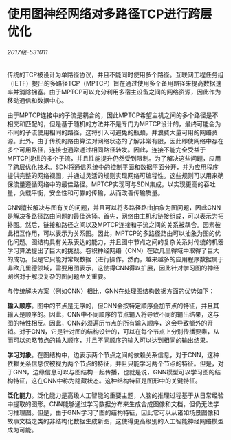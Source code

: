 # 使用图神经网络对多路径TCP进行跨层优化

 

###### 2017级-531011

 

传统的TCP被设计为单路径协议，并且不能同时使用多个路径。互联网工程任务组（IETF）提出的多路径TCP（MPTCP）旨在通过使用多个备用路径来提高数据速率并消除拥塞。由于MPTCP可以充分利用多宿主设备之间的网络资源，因此作为移动通信和数据中心。

由于MPTCP连接中的子流是耦合的，因此MPTCP希望主机之间的多个路径是不相交和匹配的，但是基于随机的方法并不是专门为MPTCP设计的，最终可能会为不同的子流使用相同的路径，这将引入可避免的瓶颈，并浪费大量可用的网络资源。此外，由于传统的路由算法对网络状态的了解非常有限，因此即使网络中存在多个可用路径，连接也通常通过相同路径转发。因此，连接不能完全受益于MPTCP提供的多个子流，并且性能提升仍然受到限制。为了解决这些问题，应用了跨层优化技术。SDN将通信系统中的控制平面和数据平面分开，并为应用程序提供完整的网络视图，并通过灵活的规则实现网络可编程性。这些规则可以用来确保流量遵循网络中的最佳路径。MPTCP实现可与SDN集成，以实现更高的吞吐量，负载平衡，安全性和可靠的传输，从而改善传输质量。

GNN擅长解决与图有关的问题，并且可以将多路径路由抽象为图问题，因此GNN是解决多路径路由问题的最佳选择。首先，网络由主机和链接组成，可以表示为拓扑图。然后，链接和路径之间以及MPTCP连接和子流之间的关系被耦合。因素彼此相互作用，可以表示为关系图。因此，MPTCP的多路径路由可以抽象为图的优化问题。图结构具有关系表达的能力，并且图中节点之间的复杂关系对传统的机器学习算法提出了巨大的挑战。卷积神经网络（CNN）在欧几里得域中取得了巨大的成功。但是它只能对常规数据（进行操作。然而，越来越多的应用程序数据属于非欧几里德领域，需要用图表示，这使得CNN得以扩展，因此针对学习图的神经网络对于解决复杂的图问题至关重要。

与传统解决方案（例如CNN）相比，GNN在处理图结构数据方面的优势如下：

**输入顺序**。图中的节点是无序的，但CNN会按特定顺序叠加节点的特征，并且其输入是顺序的。因此，CNN中不同顺序的节点输入将导致不同的输出结果，这与图的特性相反。因此，CNN必须遍历节点的所有输入顺序，这会导致额外的开销。对于GNN，它是针对图的结构设计的，可以在每个节点上分别传播要素，从而可以忽略节点的输入顺序，并且不同顺序的输入可以达到相同的输出结果。

**学习对象**。在图结构中，边表示两个节点之间的依赖关系信息，对于CNN，这种依赖关系信息仅被视为两个节点的特征，并且只能学习两个节点的特征。但是，对于GNN，边缘信息可以与图结构一起传播，也就是说，GNN模型可以学习图的结构特征，这在GNN中称为隐藏状态。这种结构特征是图形中的关键特征。

**泛化能力**。泛化能力是高级人工智能的重要主题，人脑的推理过程基于从日常经验中提取的图形。CNN能够通过学习数据分布来生成合成图像和文档，但仍无法学习推理图。但是，由于GNN学习了图的结构特征，因此它可以从诸如场景图像和故事文档之类的非结构化数据生成新图，这使得更高级别的人工智能神经网络模型成为可能。

 